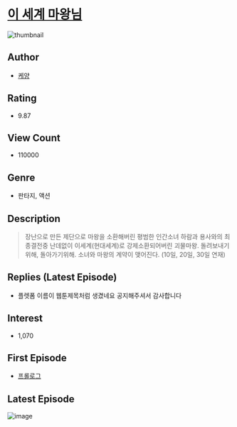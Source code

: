 # [이 세계 마왕님](https://comic.naver.com/bestChallenge/list?titleId=789546)
![thumbnail](https://image-comic.pstatic.net/user_contents_data/challenge_comic/2023/03/02/205842/upload_7090415343531930424_480x623.jpeg)

## Author
- [케양](https://comic.naver.com/artistTitle?id=205842)

## Rating
- 9.87

## View Count
- 110000

## Genre
- 판타지, 액션

## Description
> 장난으로 만든 제단으로 마왕을 소환해버린 평범한 인간소녀 하람과 용사와의 최종결전중 난데없이 이세계(현대세계)로 강제소환되어버린 괴물마왕. 돌려보내기위해, 돌아가기위해. 소녀와 마왕의 계약이 맺어진다. (10일, 20일, 30일 연재)

## Replies (Latest Episode)
- 플렛폼 이름이 웹툰제목처럼 생겼네요 공지해주셔서 감사합니다

## Interest
- 1,070

## First Episode
- [프롤로그](https://comic.naver.com/bestChallenge/detail?titleId=789546&no=1)

## Latest Episode
![image](https://image-comic.pstatic.net/user_contents_data/challenge_comic/2023/05/25/205842/upload_4121972762341499491.jpeg)

